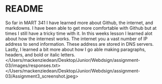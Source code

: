 # README 
So far in MART 341 I have learned more about Github, the internet, and markdowns. I have been able to get more comfortable with Github but at times I still have a tricky time with it. In this weeks lesson I learned alot about how the internest works. The internet you a vast number of IP address to send information. These address are stored in DNS servers. Lastly, I learned a bit more about how I go able making paragraphs, headers, and bold or italic letters.
</Users/mackenziedean/Desktop/Junior/Webdsign/assignment-03/images/responses.txt>
</Users/mackenziedean/Desktop/Junior/Webdsign/assignment-03/Assignment3_screenshot.jpeg>
